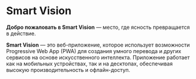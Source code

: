 # Smart Vision

**Добро пожаловать в Smart Vision** — место, где ясность превращается в действие.

**Smart Vision** — это веб-приложение, которое использует возможности Progressive Web App (PWA) для создания умного перевода и других сервисов на основе искусственного интеллекта. Приложение работает как на мобильных устройствах, так и на десктопах, обеспечивая высокую производительность и офлайн-доступ.
